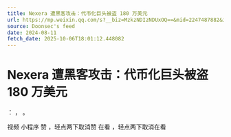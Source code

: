 ```yaml
---
title: Nexera 遭黑客攻击：代币化巨头被盗 180 万美元
url: https://mp.weixin.qq.com/s?__biz=MzkzNDIzNDUxOQ==&mid=2247487882&idx=6&sn=cfb9ad467fa013b3eb7ac7bdac801502
source: Doonsec's feed
date: 2024-08-11
fetch_date: 2025-10-06T18:01:12.448082
---
```


# Nexera 遭黑客攻击：代币化巨头被盗 180 万美元

：
，
。

视频
小程序
赞
，轻点两下取消赞
在看
，轻点两下取消在看